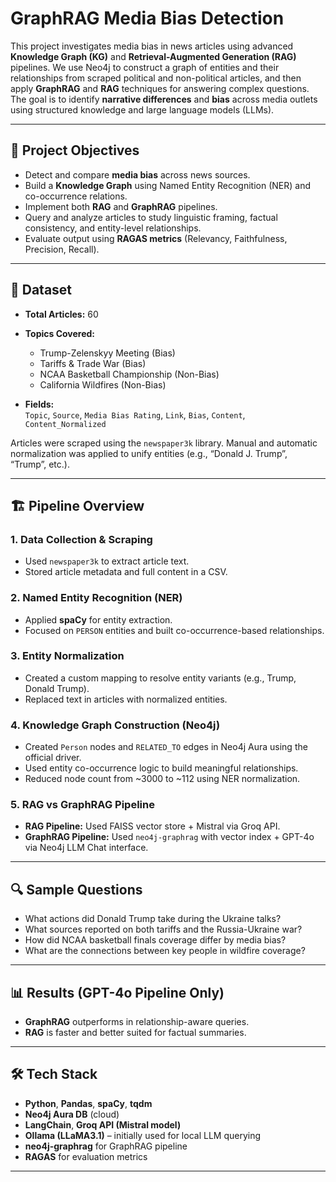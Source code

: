 # GraphRAG Media Bias Detection

This project investigates media bias in news articles using advanced **Knowledge Graph (KG)** and **Retrieval-Augmented Generation (RAG)** pipelines. We use Neo4j to construct a graph of entities and their relationships from scraped political and non-political articles, and then apply **GraphRAG** and **RAG** techniques for answering complex questions. The goal is to identify **narrative differences** and **bias** across media outlets using structured knowledge and large language models (LLMs).

---

## 📌 Project Objectives

- Detect and compare **media bias** across news sources.
- Build a **Knowledge Graph** using Named Entity Recognition (NER) and co-occurrence relations.
- Implement both **RAG** and **GraphRAG** pipelines.
- Query and analyze articles to study linguistic framing, factual consistency, and entity-level relationships.
- Evaluate output using **RAGAS metrics** (Relevancy, Faithfulness, Precision, Recall).



---

## 📄 Dataset

- **Total Articles:** 60  
- **Topics Covered:**  
  - Trump-Zelenskyy Meeting (Bias)  
  - Tariffs & Trade War (Bias)  
  - NCAA Basketball Championship (Non-Bias)  
  - California Wildfires (Non-Bias)

- **Fields:**  
  `Topic`, `Source`, `Media Bias Rating`, `Link`, `Bias`, `Content`, `Content_Normalized`

Articles were scraped using the `newspaper3k` library. Manual and automatic normalization was applied to unify entities (e.g., “Donald J. Trump”, “Trump”, etc.).

---

## 🏗️ Pipeline Overview

### 1. Data Collection & Scraping
- Used `newspaper3k` to extract article text.
- Stored article metadata and full content in a CSV.

### 2. Named Entity Recognition (NER)
- Applied **spaCy** for entity extraction.
- Focused on `PERSON` entities and built co-occurrence-based relationships.

### 3. Entity Normalization
- Created a custom mapping to resolve entity variants (e.g., Trump, Donald Trump).
- Replaced text in articles with normalized entities.

### 4. Knowledge Graph Construction (Neo4j)
- Created `Person` nodes and `RELATED_TO` edges in Neo4j Aura using the official driver.
- Used entity co-occurrence logic to build meaningful relationships.
- Reduced node count from ~3000 to ~112 using NER normalization.

### 5. RAG vs GraphRAG Pipeline
- **RAG Pipeline:** Used FAISS vector store + Mistral via Groq API.
- **GraphRAG Pipeline:** Used `neo4j-graphrag` with vector index + GPT-4o via Neo4j LLM Chat interface.

---

## 🔍 Sample Questions

- What actions did Donald Trump take during the Ukraine talks?
- What sources reported on both tariffs and the Russia-Ukraine war?
- How did NCAA basketball finals coverage differ by media bias?
- What are the connections between key people in wildfire coverage?

---

## 📊 Results (GPT-4o Pipeline Only)


- **GraphRAG** outperforms in relationship-aware queries.
- **RAG** is faster and better suited for factual summaries.

---

## 🛠️ Tech Stack

- **Python**, **Pandas**, **spaCy**, **tqdm**
- **Neo4j Aura DB** (cloud)
- **LangChain**, **Groq API (Mistral model)**
- **Ollama (LLaMA3.1)** – initially used for local LLM querying
- **neo4j-graphrag** for GraphRAG pipeline
- **RAGAS** for evaluation metrics

---

